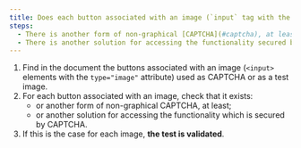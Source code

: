 ```yaml
---
title: Does each button associated with an image (`input` tag with the `type="image"` attribute) used as [CAPTCHA](#captcha) satisfy one of these conditions?
steps:
  - There is another form of non-graphical [CAPTCHA](#captcha), at least.
  - There is another solution for accessing the functionality secured by [CAPTCHA](#captcha).
---
```


1. Find in the document the buttons associated with an image (`<input>` elements with the `type="image"` attribute) used as CAPTCHA or as a test image.
2. For each button associated with an image, check that it exists:
   - or another form of non-graphical CAPTCHA, at least;
   - or another solution for accessing the functionality which is secured by CAPTCHA.
3. If this is the case for each image, **the test is validated**.
